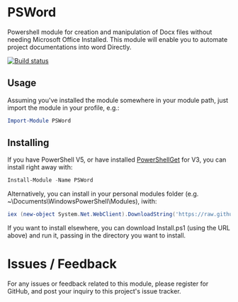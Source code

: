 PSWord
====================

Powershell module for creation and manipulation of Docx files without needing Microsoft Office Installed. This module will enable you to automate project documentations into word Directly.

[![Build status](https://ci.appveyor.com/api/projects/status/vuacqoejrkw534v8?svg=true)](https://ci.appveyor.com/project/guidooliveira/psword)

Usage
-----
Assuming you've installed the module somewhere in your module path, just import the module in your profile, e.g.:

```powershell
Import-Module PSWord
```

Installing
----------
If you have PowerShell V5, or have installed [PowerShellGet](https://www.microsoft.com/en-us/download/details.aspx?id=49186) for V3, you can install right away with:

```powershell
Install-Module -Name PSWord
```

Alternatively, you can install in your personal modules folder (e.g. ~\Documents\WindowsPowerShell\Modules), iwith:

```powershell
iex (new-object System.Net.WebClient).DownloadString('https://raw.githubusercontent.com/guidooliveira/PSWord/master/install.ps1')
```

If you want to install elsewhere, you can download Install.ps1 (using the URL above) and run it, passing in the directory you want to install.

# Issues / Feedback

For any issues or feedback related to this module, please register for GitHub, and post your inquiry to this project's issue tracker.
